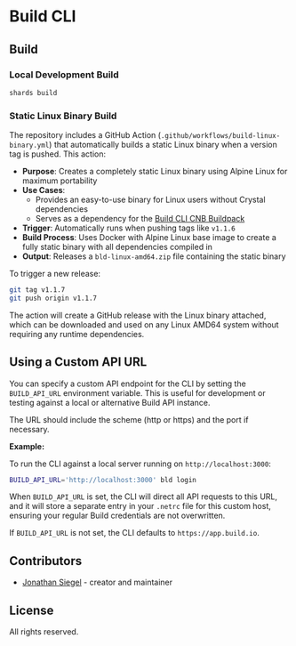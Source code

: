 # Build CLI

## Build

### Local Development Build
```bash
shards build
```

### Static Linux Binary Build

The repository includes a GitHub Action (`.github/workflows/build-linux-binary.yml`) that automatically builds a static Linux binary when a version tag is pushed. This action:

- **Purpose**: Creates a completely static Linux binary using Alpine Linux for maximum portability
- **Use Cases**:
  - Provides an easy-to-use binary for Linux users without Crystal dependencies
  - Serves as a dependency for the [Build CLI CNB Buildpack](https://github.com/buildio/buildpack-bld-cli)
- **Trigger**: Automatically runs when pushing tags like `v1.1.6`
- **Build Process**: Uses Docker with Alpine Linux base image to create a fully static binary with all dependencies compiled in
- **Output**: Releases a `bld-linux-amd64.zip` file containing the static binary

To trigger a new release:
```bash
git tag v1.1.7
git push origin v1.1.7
```

The action will create a GitHub release with the Linux binary attached, which can be downloaded and used on any Linux AMD64 system without requiring any runtime dependencies.

## Using a Custom API URL

You can specify a custom API endpoint for the CLI by setting the `BUILD_API_URL` environment variable. This is useful for development or testing against a local or alternative Build API instance.

The URL should include the scheme (http or https) and the port if necessary.

**Example:**

To run the CLI against a local server running on `http://localhost:3000`:

```bash
BUILD_API_URL='http://localhost:3000' bld login
```

When `BUILD_API_URL` is set, the CLI will direct all API requests to this URL, and it will store a separate entry in your `.netrc` file for this custom host, ensuring your regular Build credentials are not overwritten.

If `BUILD_API_URL` is not set, the CLI defaults to `https://app.build.io`.

## Contributors

- [Jonathan Siegel](https://github.com/usiegj00) - creator and maintainer

## License

All rights reserved.
